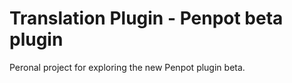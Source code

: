 # Translation Plugin - Penpot beta plugin
Peronal project for exploring the new Penpot plugin beta. 



